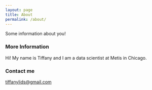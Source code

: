 ```yaml
---
layout: page
title: About
permalink: /about/
---
```


Some information about you!

### More Information

Hi! My name is Tiffany and I am a data scientist at Metis in Chicago.

### Contact me

[tiffanylids@gmail.com](mailto:tiffanylids@gmail.com)
